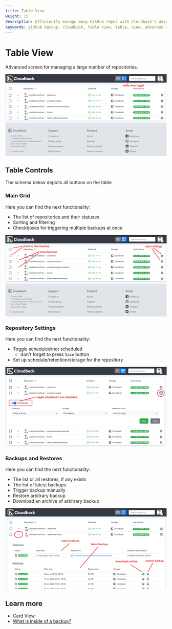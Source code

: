 ```yaml
---
title: Table View
weight: 15
description: Efficiently manage many GitHub repos with Cloudback's advanced screen
keywords: github backup, cloudback, table view, table, view, advanced screen, advanced, screen
---
```


# Table View

Advanced screen for managing a large number of repositories.

<img src="/static/features/table-view-1.png" alt="open table view on Cloudback dashboard"/>

## Table Controls

The schema below depicts all buttons on the table

### Main Grid

Here you can find the next functionality:
* The list of repositories and their statuses
* Sorting and filtering
* Checkboxes for triggering multiple backups at once 

<img src="/static/features/table-view-2.png" alt="table view description"/>

### Repository Settings

Here you can find the next functionality:
* Toggle scheduled/not scheduled 
    * don't forget to press `Save` button
* Set up schedule/retention/storage for the repository

<img src="/static/features/table-view-4.png" alt="GitHub repository backup settings on the table view"/>

### Backups and Restores

Here you can find the next functionality:
* The list or all restores, if any exists
* The list of latest backups
* Trigger backup manually
* Restore arbitrary backup
* Download an archive of arbitrary backup

<img src="/static/features/table-view-3.png" alt="backups and restores of the GitHub repository backup on the table view"/>

## Learn more

- [Card View](/features/card-view/)
- [What is inside of a backup?](/features/metadata/)
